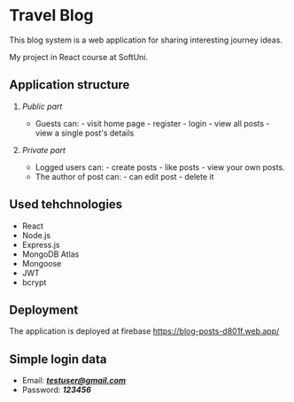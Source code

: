 # Travel Blog 

This blog system is a web application for sharing interesting journey ideas.

My project in React course at SoftUni. 

## Application structure
 
  1. *Public part* 
       - Guests can:
                -    visit home page
                -    register
               -   login
               -   view all posts
               -   view a single post's details
               
  
  2. *Private part*
       - Logged users can:
                -   create posts
                -   like posts
                -   view your own posts. 
       - The author of post can:
                -   can edit post
                -   delete it
              
   
  
## Used tehchnologies 
 - React
 - Node.js
 - Express.js
 - MongoDB Atlas
 - Mongoose
 - JWT
 - bcrypt

## Deployment 
 The application is deployed at firebase  <https://blog-posts-d801f.web.app/>
 
 ## Simple login data 
  - Email: ***testuser@gmail.com***
  - Password: ***123456***




